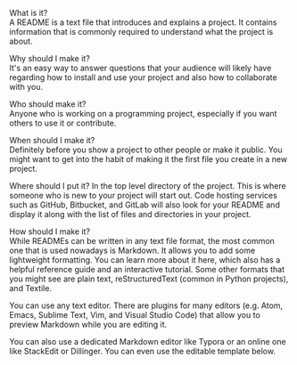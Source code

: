  
What is it?            
A README is a text file that introduces and explains a project. It contains information that is commonly required to understand what the project is about.
         
Why should I make it?    
It's an easy way to answer questions that your audience will likely have regarding how to install and use your project and also how to collaborate with you.
         
Who should make it?      
Anyone who is working on a programming project, especially if you want others to use it or contribute.
           
When should I make it?          
Definitely before you show a project to other people or make it public. You might want to get into the habit of making it the first file you create in a new project.
    
Where should I put it? 
In the top level directory of the project. This is where someone who is new to your project will start out. Code hosting services such as GitHub, Bitbucket, and GitLab will also look for your README and display it along with the list of files and directories in your project.
    
How should I make it?  
While READMEs can be written in any text file format, the most common one that is used nowadays is Markdown. It allows you to add some lightweight formatting. You can learn more about it here, which also has a helpful reference guide and an interactive tutorial. Some other formats that you might see are plain text, reStructuredText (common in Python projects), and Textile.
 
You can use any text editor. There are plugins for many editors (e.g. Atom, Emacs, Sublime Text, Vim, and Visual Studio Code) that allow you to preview Markdown while you are editing it.
  
You can also use a dedicated Markdown editor like Typora or an online one like StackEdit or Dillinger. You can even use the editable template below.
 
